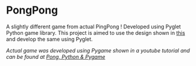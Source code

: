 # PongPong
A slightly different game from actual PingPong ! Developed using Pyglet Python game library.
This project is aimed to use the design shown in [this](https://www.youtube.com/watch?v=JRLdbt7vK-E) and develop the same using Pyglet.

*Actual game was developed using Pygame shown in a youtube tutorial and can be found at [Pong, Python & Pygame](https://www.youtube.com/watch?v=JRLdbt7vK-E)*
